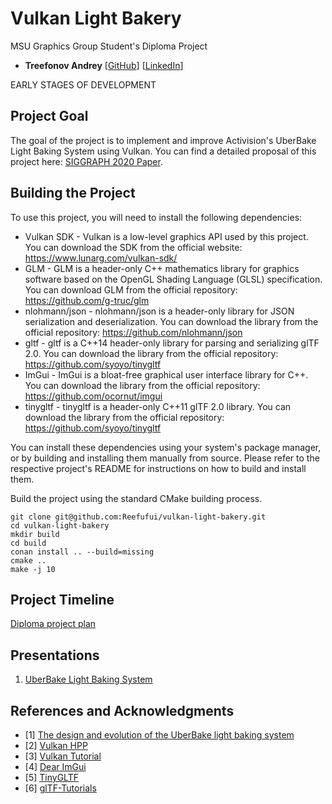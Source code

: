 Vulkan Light Bakery
================
MSU Graphics Group Student's Diploma Project

 - **Treefonov Andrey** [[GitHub](https://github.com/Reefufui)] [[LinkedIn](https://www.linkedin.com/in/andrey-treefonov-4904b31b1/)]

EARLY STAGES OF DEVELOPMENT

## Project Goal

The goal of the project is to implement and improve Activision's UberBake Light Baking System using Vulkan. You can find a detailed proposal of this project here: [SIGGRAPH 2020 Paper](https://darioseyb.com/pdf/seyb20uberbake.pdf).

## Building the Project

To use this project, you will need to install the following dependencies:

 - Vulkan SDK - Vulkan is a low-level graphics API used by this project. You can download the SDK from the official website: https://www.lunarg.com/vulkan-sdk/
 - GLM - GLM is a header-only C++ mathematics library for graphics software based on the OpenGL Shading Language (GLSL) specification. You can download GLM from the official repository: https://github.com/g-truc/glm
 - nlohmann/json - nlohmann/json is a header-only library for JSON serialization and deserialization. You can download the library from the official repository: https://github.com/nlohmann/json
 - gltf - gltf is a C++14 header-only library for parsing and serializing glTF 2.0. You can download the library from the official repository: https://github.com/syoyo/tinygltf
 - ImGui - ImGui is a bloat-free graphical user interface library for C++. You can download the library from the official repository: https://github.com/ocornut/imgui
 - tinygltf - tinygltf is a header-only C++11 glTF 2.0 library. You can download the library from the official repository: https://github.com/syoyo/tinygltf

You can install these dependencies using your system's package manager, or by building and installing them manually from source. Please refer to the respective project's README for instructions on how to build and install them.

Build the project using the standard CMake building process.
```
git clone git@github.com:Reefufui/vulkan-light-bakery.git
cd vulkan-light-bakery
mkdir build
cd build
conan install .. --build=missing
cmake ..
make -j 10
```

## Project Timeline
[Diploma project plan](https://docs.google.com/spreadsheets/d/1SXD1nhuaPdKKg9-cGZOvu3ucKDC0TNOr9T07y_3AUNk/edit?usp=sharing)

## Presentations
 1. [UberBake Light Baking System](media/uberbake-light-baking-system.pdf)

## References and Acknowledgments
 - [1] [The design and evolution of the UberBake light baking system](https://darioseyb.com/pdf/seyb20uberbake.pdf)
 - [2] [Vulkan HPP](https://github.com/KhronosGroup/Vulkan-Hpp)
 - [3] [Vulkan Tutorial](https://vulkan-tutorial.com/)
 - [4] [Dear ImGui](https://github.com/ocornut/imgui)
 - [5] [TinyGLTF](https://github.com/syoyo/tinygltf.git)
 - [6] [glTF-Tutorials](https://github.khronos.org/glTF-Tutorials/gltfTutorial/)

